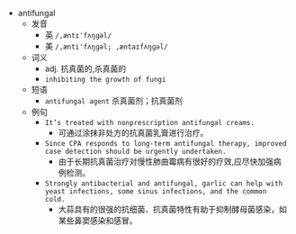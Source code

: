 - antifungal
  - 发音
    - 英 `/,æntɪ'fʌŋɡəl/`
    - 美 `/,ænti'fʌŋɡəl; ,æntaɪfʌŋɡəl/`
  - 词义
    - adj. 抗真菌的,杀真菌的
    - `inhibiting the growth of fungi `
  - 短语
    - `antifungal agent` 杀真菌剂；抗真菌剂 
  - 例句
    - `It’s treated with nonprescription antifungal creams.`
      - 可通过涂抹非处方的抗真菌乳膏进行治疗。
    - `Since CPA responds to long-term antifungal therapy, improved case detection should be urgently undertaken.`
      - 由于长期抗真菌治疗对慢性肺曲霉病有很好的疗效,应尽快加强病例检测。
    - `Strongly antibacterial and antifungal, garlic can help with yeast infections, some sinus infections, and the common cold.`
      - 大蒜具有的很强的抗细菌、抗真菌特性有助于抑制酵母菌感染，如某些鼻窦感染和感冒。


